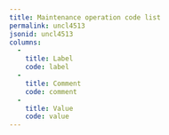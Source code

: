 ```yaml
---
title: Maintenance operation code list
permalink: uncl4513
jsonid: uncl4513
columns:
  - 
    title: Label
    code: label
  - 
    title: Comment
    code: comment
  - 
    title: Value
    code: value
---
```

